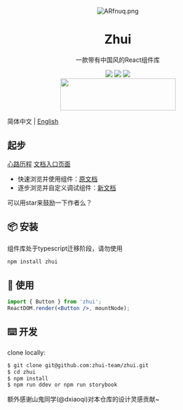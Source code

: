 <div align='center'>
  <img src="https://s2.ax1x.com/2019/04/05/ARfnuq.png" alt="ARfnuq.png" border="0" />
  <h1 align="center">Zhui</h1>
  <p>一款带有中国风的React组件库</p>
  <img src='https://img.shields.io/badge/language-javascript-1770a8.svg?style=flat-square' />
  <img src='https://img.shields.io/badge/license-MIT-0f1423.svg?style=flat-square' />
  <img src='https://img.shields.io/badge/style-Chinese-c45a65.svg?style=flat-square' />
</div>
<div align='center'>
  <img src='https://s2.ax1x.com/2019/02/12/kdzbqA.md.png' height="73" width="263">
</div>


简体中文 | [English](./README-en_US.md)

## 起步


[心路历程](https://juejin.im/post/5c617a355188256299385138)
[文档入口页面](https://zhui-team.github.io/zhui/)

+ 快速浏览并使用组件：[原文档](https://inspiring-bardeen-426f2e.netlify.com/)
+ 逐步浏览并自定义调试组件：[新文档](https://addonedn.github.io/Zhui/)

可以用star来鼓励一下作者么？

## 📦 安装

组件库处于typescript迁移阶段，请勿使用

```bash
npm install zhui
```

## 🔨 使用

```jsx
import { Button } from 'zhui';
ReactDOM.render(<Button />, mountNode);
```

## ⌨️ 开发

clone locally:

```bash
$ git clone git@github.com:zhui-team/zhui.git
$ cd zhui
$ npm install
$ npm run ddev or npm run storybook
```

额外感谢山鬼同学(@dxiaoqi)对本仓库的设计灵感贡献~
